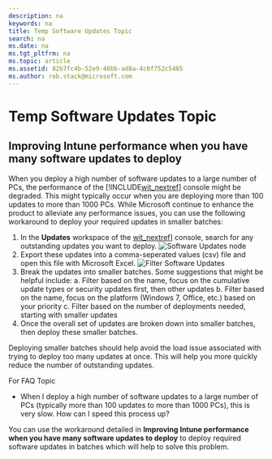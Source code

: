 ```yaml
---
description: na
keywords: na
title: Temp Software Updates Topic
search: na
ms.date: na
ms.tgt_pltfrm: na
ms.topic: article
ms.assetid: 82b7fc4b-52e9-46bb-ad8a-4c6f752c5485
ms.author: rob.stack@microsoft.com
---
```

# Temp Software Updates Topic
## Improving Intune performance when you have many software updates to deploy

When you deploy a high number of software updates to a large number of PCs, the performance of the [!INCLUDE[wit_nextref](/Token/wit_nextref.xml)] console might be degraded. This might typically occur when you are deploying more than 100 updates to more than 1000 PCs.
While Microsoft continue to enhance the product to alleviate any performance issues, you can use the following workaround to deploy your required updates in smaller batches:
1. In the **Updates** workspace of the  [wit_nextref](/Token/wit_nextref.xml)] console, search for any outstanding updates you want to deploy.
![Software Updates node](/Image/Software_Updates/Software_Updates_node.png)
2.	Export these updates into a comma-seperated values (csv) file and open this file with Microsoft Excel.
![Filter Software Updates](/Image/Software_Updates/Filter_Software_Updates.png)
3.	Break the updates into smaller batches. Some suggestions that might be helpful include:
a.	Filter based on the name, focus on the cumulative update types or security updates first, then other updates
b.	Filter based on the name, focus on the platform (Windows 7, Office, etc.) based on your priority
c.	Filter based on the number of deployments needed, starting with smaller updates 
4.	Once the overall set of updates are broken down into smaller batches, then deploy these smaller batches.  

Deploying smaller batches should help avoid the load issue associated with trying to deploy too many updates at once. This will help you more quickly reduce the number of outstanding updates. 







For FAQ Topic

* When I deploy a high number of software updates to a large number of PCs (typically more than 100 updates to more than 1000 PCs), this is very slow. How can I speed this process up? 

You can use the workaround detailed in **Improving Intune performance when you have many software updates to deploy** to deploy required software updates in batches which will help to solve this problem.
